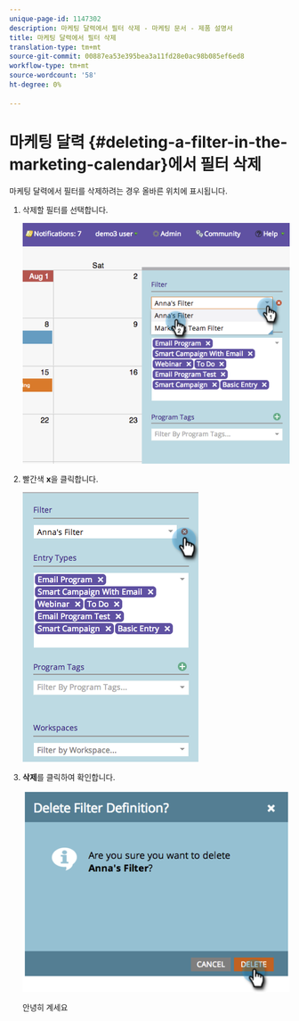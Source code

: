 ```yaml
---
unique-page-id: 1147302
description: 마케팅 달력에서 필터 삭제 - 마케팅 문서 - 제품 설명서
title: 마케팅 달력에서 필터 삭제
translation-type: tm+mt
source-git-commit: 00887ea53e395bea3a11fd28e0ac98b085ef6ed8
workflow-type: tm+mt
source-wordcount: '58'
ht-degree: 0%

---
```



# 마케팅 달력 {#deleting-a-filter-in-the-marketing-calendar}에서 필터 삭제

마케팅 달력에서 필터를 삭제하려는 경우 올바른 위치에 표시됩니다.

1. 삭제할 필터를 선택합니다.

   ![](assets/image2014-9-24-11-3a27-3a32.png)

1. 빨간색 **x**&#x200B;을 클릭합니다.

   ![](assets/image2014-9-24-11-3a27-3a36.png)

1. **삭제**&#x200B;를 클릭하여 확인합니다.

   ![](assets/image2014-9-24-11-3a27-3a42.png)

   안녕히 계세요

